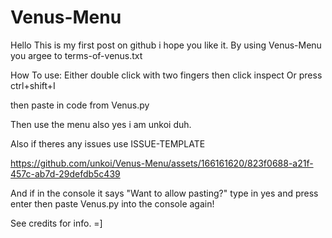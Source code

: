 # Venus-Menu
Hello This is my first post on github i hope you like it.
By using Venus-Menu you argee to terms-of-venus.txt

How To use:
Either double click with two fingers then click inspect
Or press ctrl+shift+I

then paste in code from Venus.py

Then use the menu also yes i am unkoi duh.

Also if theres any issues use ISSUE-TEMPLATE


https://github.com/unkoi/Venus-Menu/assets/166161620/823f0688-a21f-457c-ab7d-29defdb5c439



And if in the console it says "Want to allow pasting?" type in yes and press enter then paste Venus.py into the console again!



See credits for info. =]

